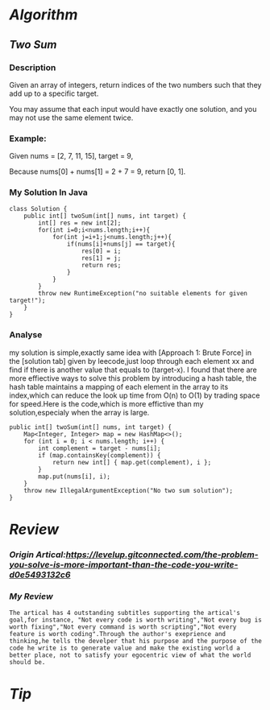 # ***Algorithm***
## ***Two Sum***
### Description
Given an array of integers, return indices of the two numbers such that they add up to a specific target.

You may assume that each input would have exactly one solution, and you may not use the same element twice.

### Example:

Given nums = [2, 7, 11, 15], target = 9,

Because nums[0] + nums[1] = 2 + 7 = 9,
return [0, 1].
### My Solution In Java
```
class Solution {
    public int[] twoSum(int[] nums, int target) {
        int[] res = new int[2];
        for(int i=0;i<nums.length;i++){
            for(int j=i+1;j<nums.length;j++){
                if(nums[i]+nums[j] == target){
                    res[0] = i;
                    res[1] = j;
                    return res;
                }
            }
        }
        throw new RuntimeException("no suitable elements for given target!");
    }
}
```
### Analyse
my solution is simple,exactly same idea with [Approach 1: Brute Force] in  the [solution tab] given by leecode,just loop through each element xx and find if there is another value that equals to (target-x).
I found that there are more effiective ways to solve this problem by introducing a hash table, the hash table maintains a mapping of each element in the array to its index,which can reduce the look up time from O(n) to O(1) by trading space for speed.Here is the code,which is more effictive than my solution,especialy when the array is large.
```
public int[] twoSum(int[] nums, int target) {
    Map<Integer, Integer> map = new HashMap<>();
    for (int i = 0; i < nums.length; i++) {
        int complement = target - nums[i];
        if (map.containsKey(complement)) {
            return new int[] { map.get(complement), i };
        }
        map.put(nums[i], i);
    }
    throw new IllegalArgumentException("No two sum solution");
}
```
# ***Review***
### ***Origin Artical:https://levelup.gitconnected.com/the-problem-you-solve-is-more-important-than-the-code-you-write-d0e5493132c6***
### ***My Review***
```
The artical has 4 outstanding subtitles supporting the artical's goal,for instance, "Not every code is worth writing","Not every bug is worth fixing","Not every command is worth scripting","Not every feature is worth coding".Through the author's exeprience and thinking,he tells the develper that his purpose and the purpose of the code he write is to generate value and make the existing world a better place, not to satisfy your egocentric view of what the world should be.
```
# ***Tip***



